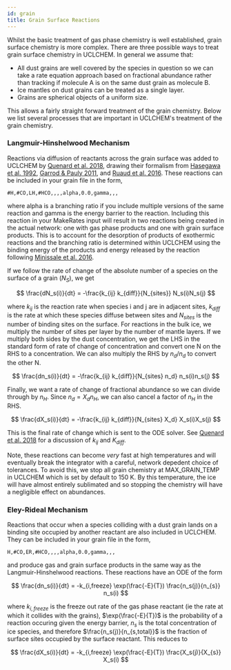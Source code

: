 ```yaml
---
id: grain
title: Grain Surface Reactions
---
```


Whilst the basic treatment of gas phase chemistry is well established, grain surface chemistry is more complex. There are three possible ways to treat grain surface chemistry in UCLCHEM. In general we assume that:
- All dust grains are well covered by the species in question so we can take a rate equation approach based on fractional abundance rather than tracking if molecule A is on the same dust grain as molecule B.
- Ice mantles on dust grains can be treated as a single layer.
- Grains are spherical objects of a uniform size.

This allows a fairly straight forward treatment of the grain chemistry. Below we list several processes that are important in UCLCHEM's treatment of the grain chemistry.

### Langmuir-Hinshelwood Mechanism

Reactions via diffusion of reactants across the grain surface was added to UCLCHEM by [Quenard et al. 2018](https://dx.doi.org/10.1093/mnras/stx2960), drawing their formalism from [Hasegawa et al. 1992](http://adsabs.harvard.edu/doi/10.1086/191713), [Garrod & Pauly 2011](https://dx.doi.org/10.1088/0004-637X/735/1/15), and [Ruaud et al. 2016](https://dx.doi.org/10.1093/mnras/stw887). These reactions can be included in your grain file in the form,

```
#H,#CO,LH,#HCO,,,,alpha,0.0,gamma,,,
```
where alpha is a branching ratio if you include multiple versions of the same reaction and gamma is the energy barrier to the reaction. Including this reaction in your MakeRates input will result in two reactions being created in the actual network: one with gas phase products and one with grain surface products. This is to account for the desorption of products of exothermic reactions and the branching ratio is determined within UCLCHEM using the binding energy of the products and energy released by the reaction following [Minissale et al. 2016](https://www.aanda.org/10.1051/0004-6361/201525981).

If we follow the rate of change of the absolute number of a species on the surface of a grain ($N_S$), we get

$$
\frac{dN_s(i)}{dt} = -\frac{k_{ij} k_{diff}}{N_{sites}} N_s(i)N_s(j)
$$

where $k_{ij}$ is the reaction rate when species i and j are in adjacent sites, $k_{diff}$ is the rate at which these species diffuse between sites and $N_{sites}$ is the number of binding sites on the surface. For reactions in the bulk ice, we multiply the number of sites per layer by the number of mantle layers. If we multiply both sides by the dust concentration, we get the LHS in the standard form of rate of change of concentration and convert one N on the RHS to a concentration. We can also multiply the RHS by $n_d$/$n_d$ to convert the other N.

$$
\frac{dn_s(i)}{dt} = -\frac{k_{ij} k_{diff}}{N_{sites} n_d} n_s(i)n_s(j)
$$

Finally, we want a rate of change of fractional abundance so we can divide through by $n_H$. Since $n_d = X_d n_H$, we can also cancel a factor of $n_H$ in the RHS.

$$
\frac{dX_s(i)}{dt} = -\frac{k_{ij} k_{diff}}{N_{sites} X_d} X_s(i)X_s(j)
$$

This is the final rate of change which is sent to the ODE solver. See [Quenard et al. 2018](https://dx.doi.org/10.1093/mnras/stx2960) for a discussion of $k_{ij}$ and $K_{diff}$.

Note, these reactions can become *very* fast at high temperatures and will eventually break the integrator with a careful, network depedent choice of tolerances. To avoid this, we stop all grain chemistry at MAX_GRAIN_TEMP in UCLCHEM which is set by default to 150 K. By this temperature, the ice will have almost entirely sublimated and so stopping the chemistry will have a negligible effect on abundances.

### Eley-Rideal Mechanism

Reactions that occur when a species colliding with a dust grain lands on a binding site occupied by another reactant are also included in UCLCHEM. They can be included in your grain file in the form,
```
H,#CO,ER,#HCO,,,,alpha,0.0,gamma,,,
```
and produce gas and grain surface products in the same way as the Langmuir-Hinshelwood reactions. These reactions have an ODE of the form

$$
\frac{dn_s(i)}{dt} = -k_{i,freeze} \exp(\frac{-E}{T}) \frac{n_s(j)}{n_{s}} n_s(i)
$$

where $k_{i,freeze}$ is the freeze out rate of the gas phase reactant (ie the rate at which it collides with the grains), $\exp(\frac{-E}{T})$ is the probability of a reaction occuring given the energy barrier, $n_s$ is the total concentration of ice species, and therefore $\frac{n_s(j)}{n_{s,total}}$ is the fraction of surface sites occupied by the surface reactant. This reduces to

$$
\frac{dX_s(i)}{dt} = -k_{i,freeze} \exp(\frac{-E}{T}) \frac{X_s(j)}{X_{s}} X_s(i)
$$